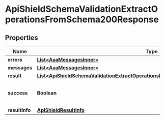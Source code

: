 

# ApiShieldSchemaValidationExtractOperationsFromSchema200Response


## Properties

| Name | Type | Description | Notes |
|------------ | ------------- | ------------- | -------------|
|**errors** | [**List&lt;AaaMessagesInner&gt;**](AaaMessagesInner.md) |  |  |
|**messages** | [**List&lt;AaaMessagesInner&gt;**](AaaMessagesInner.md) |  |  |
|**result** | [**List&lt;ApiShieldSchemaValidationExtractOperationsFromSchema200ResponseAllOfResultInner&gt;**](ApiShieldSchemaValidationExtractOperationsFromSchema200ResponseAllOfResultInner.md) |  |  |
|**success** | **Boolean** | Whether the API call was successful |  |
|**resultInfo** | [**ApiShieldResultInfo**](ApiShieldResultInfo.md) |  |  [optional] |



